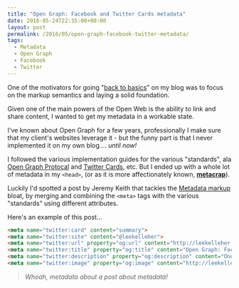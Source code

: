 ```yaml
---
title: "Open Graph: Facebook and Twitter Cards metadata"
date: 2016-05-24T22:35:00+00:00
layout: post
permalink: /2016/05/open-graph-facebook-twitter-metadata/
tags:
  - Metadata
  - Open Graph
  - Facebook
  - Twitter
---
```


One of the motivators for going "[back to basics](/2016/03/back-to-basics/)" on my blog was to focus on the markup semantics and laying a solid foundation.

Given one of the main powers of the Open Web is the ability to link and share content, I wanted to get my metadata in a workable state.

I've known about Open Graph for a few years, professionally I make sure that my client's websites leverage it - but the funny part is that I never implemented it on my own blog.... _until now!_

I followed the various implementation guides for the various "standards", ala [Open Graph Protocal](http://ogp.me/) and [Twitter Cards](https://dev.twitter.com/cards/overview), etc. But I ended up with a whole lot of metadata in my `<head>`, (or as it is more affectionately known, [**metacrap**](http://www.well.com/~doctorow/metacrap.htm)).

Luckily I'd spotted a post by Jeremy Keith that tackles the [Metadata markup](https://adactio.com/journal/9881) bloat, by merging and combining the `<meta>` tags with the various "standards" using different attributes.

Here's an example of this post...

```html
<meta name="twitter:card" content="summary">
<meta name="twitter:site" content="@leekelleher">
<meta name="twitter:url" property="og:url" content="http://leekelleher.com/2016/05/open-graph-facebook-twitter-metadata/">
<meta name="twitter:title" property="og:title" content="Open Graph: Facebook and Twitter Cards metadata">
<meta name="twitter:description" property="og:description" content="One of the motivators for going ...">
<meta name="twitter:image" property="og:image" content="http://leekelleher.com/assets/img/northbynorthwest_300x300.jpg">
```

> _Whoah, metadata about a post about metadata!_